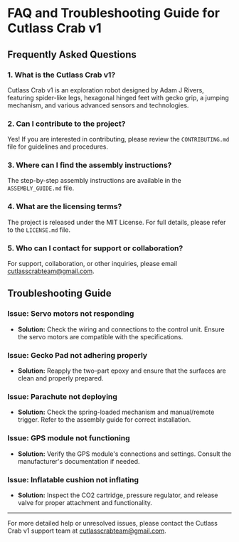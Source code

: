 # FAQ and Troubleshooting Guide for Cutlass Crab v1

## Frequently Asked Questions

### 1. What is the Cutlass Crab v1?

Cutlass Crab v1 is an exploration robot designed by Adam J Rivers, featuring spider-like legs, hexagonal hinged feet with gecko grip, a jumping mechanism, and various advanced sensors and technologies.

### 2. Can I contribute to the project?

Yes! If you are interested in contributing, please review the `CONTRIBUTING.md` file for guidelines and procedures.

### 3. Where can I find the assembly instructions?

The step-by-step assembly instructions are available in the `ASSEMBLY_GUIDE.md` file.

### 4. What are the licensing terms?

The project is released under the MIT License. For full details, please refer to the `LICENSE.md` file.

### 5. Who can I contact for support or collaboration?

For support, collaboration, or other inquiries, please email [cutlasscrabteam@gmail.com](mailto:cutlasscrabteam@gmail.com).

## Troubleshooting Guide

### Issue: Servo motors not responding

- **Solution:** Check the wiring and connections to the control unit. Ensure the servo motors are compatible with the specifications.

### Issue: Gecko Pad not adhering properly

- **Solution:** Reapply the two-part epoxy and ensure that the surfaces are clean and properly prepared.

### Issue: Parachute not deploying

- **Solution:** Check the spring-loaded mechanism and manual/remote trigger. Refer to the assembly guide for correct installation.

### Issue: GPS module not functioning

- **Solution:** Verify the GPS module's connections and settings. Consult the manufacturer's documentation if needed.

### Issue: Inflatable cushion not inflating

- **Solution:** Inspect the CO2 cartridge, pressure regulator, and release valve for proper attachment and functionality.

---

For more detailed help or unresolved issues, please contact the Cutlass Crab v1 support team at [cutlasscrabteam@gmail.com](mailto:cutlasscrabteam@gmail.com).
